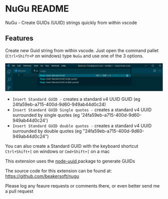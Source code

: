 # NuGu README

NuGu - Create GUIDs (UUID) strings quickly from within vscode

## Features

Create new Guid string from within vscode. Just open the command pallet (`Ctrl+Shift+P` on windows) type `NuGu` and use one of the 3 options.

![command pallet](images/cmdPallet.png)

* `Insert Standard GUID -`  creates a standard v4 UUID GUID (eg 24fa59eb-a715-400d-9d60-949ab44d0c24)
* `Insert Standard GUID Single quotes -` creates a standard v4 UUID surrounded by single quotes (eg '24fa59eb-a715-400d-9d60-949ab44d0c24')
* `Insert Standard GUID double quotes -` creates a standard v4 UUID surrounded by double quotes (eg "24fa59eb-a715-400d-9d60-949ab44d0c24")

You can also create a Standard GUID with the keyboard shortcut `Ctrl+Shift+[` on windows or `Cmd+Shift+[` on a mac

This extension uses the [node-uuid ](https://www.npmjs.com/package/uuid) package to generate GUIDs

The source code for this extension can be found at: https://github.com/beakersoft/nugu

Please log any feaure requests or comments there, or even better send me a pull request



